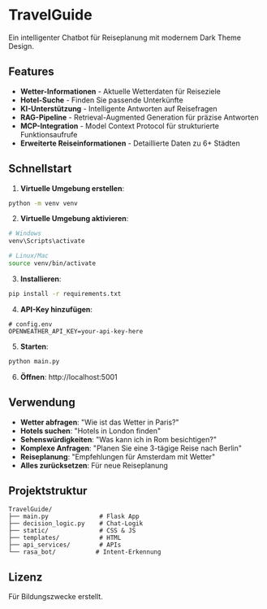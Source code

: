 # TravelGuide

Ein intelligenter Chatbot für Reiseplanung mit modernem Dark Theme Design.

## Features

- **Wetter-Informationen** - Aktuelle Wetterdaten für Reiseziele
- **Hotel-Suche** - Finden Sie passende Unterkünfte
- **KI-Unterstützung** - Intelligente Antworten auf Reisefragen
- **RAG-Pipeline** - Retrieval-Augmented Generation für präzise Antworten
- **MCP-Integration** - Model Context Protocol für strukturierte Funktionsaufrufe
- **Erweiterte Reiseinformationen** - Detaillierte Daten zu 6+ Städten

## Schnellstart

1. **Virtuelle Umgebung erstellen**:
```bash
python -m venv venv
```

2. **Virtuelle Umgebung aktivieren**:
```bash
# Windows
venv\Scripts\activate

# Linux/Mac
source venv/bin/activate
```

3. **Installieren**:
```bash
pip install -r requirements.txt
```

4. **API-Key hinzufügen**:
```env
# config.env
OPENWEATHER_API_KEY=your-api-key-here
```

5. **Starten**:
```bash
python main.py
```

6. **Öffnen**: http://localhost:5001

## Verwendung
- **Wetter abfragen**: "Wie ist das Wetter in Paris?"
- **Hotels suchen**: "Hotels in London finden"
- **Sehenswürdigkeiten**: "Was kann ich in Rom besichtigen?"
- **Komplexe Anfragen**: "Planen Sie eine 3-tägige Reise nach Berlin"
- **Reiseplanung**: "Empfehlungen für Amsterdam mit Wetter"
- **Alles zurücksetzen**: Für neue Reiseplanung

## Projektstruktur
```
TravelGuide/
├── main.py              # Flask App
├── decision_logic.py    # Chat-Logik
├── static/              # CSS & JS
├── templates/           # HTML
├── api_services/        # APIs
└── rasa_bot/           # Intent-Erkennung
```

## Lizenz
Für Bildungszwecke erstellt. 